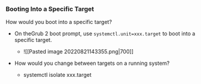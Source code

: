 ### Booting Into a Specific Target 

How would you boot into a specific target?
- On theGrub 2 boot prompt, use `systemctl.unit=xxx.target` to boot into a specific target. 
	- ![[Pasted image 20220821143355.png|700]]



- How would you change between targets on a running system?
	- systemctl isolate xxx.target